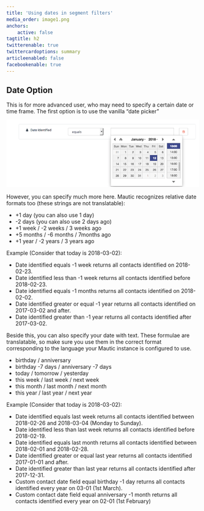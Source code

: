 ```yaml
---
title: 'Using dates in segment filters'
media_order: image1.png
anchors:
    active: false
tagtitle: h2
twitterenable: true
twittercardoptions: summary
articleenabled: false
facebookenable: true
---
```


## Date Option
This is for more advanced user, who may need to specify a certain date or time frame. The first option is to use the vanilla “date picker”

![](image1.png)

However, you can specify much more here. Mautic recognizes relative date formats too (these strings are not translatable):

* +1 day (you can also use 1 day)
* -2 days (you can also use 2 days ago)
* +1 week / -2 weeks / 3 weeks ago
* +5 months / -6 months / 7months ago
* +1 year / -2 years / 3 years ago

Example (Consider that today is 2018-03-02):

* Date identified equals -1 week returns all contacts identified on 2018-02-23.
* Date identified less than -1 week returns all contacts identified before 2018-02-23.
* Date identified equals -1 months returns all contacts identified on 2018-02-02.
* Date identified greater or equal -1 year returns all contacts identified on 2017-03-02 and after.
* Date identified greater than -1 year returns all contacts identified after 2017-03-02.

Beside this, you can also specify your date with text. These formulae are translatable, so make sure you use them in the correct format corresponding to the language your Mautic instance is configured to use.

* birthday / anniversary
* birthday -7 days / anniversary -7 days
* today / tomorrow / yesterday
* this week / last week / next week
* this month / last month / next month
* this year / last year / next year

Example (Consider that today is 2018-03-02):

* Date identified equals last week returns all contacts identified between 2018-02-26 and 2018-03-04 (Monday to Sunday).
* Date identified less than last week returns all contacts identified before 2018-02-19.
* Date identified equals last month returns all contacts identified between 2018-02-01 and 2018-02-28.
* Date identified greater or equal last year returns all contacts identified 2017-01-01 and after.
* Date identified greater than last year returns all contacts identified after 2017-12-31.
* Custom contact date field equal birthday -1 day returns all contacts identified every year on 03-01 (1st March).
* Custom contact date field equal anniversary -1 month returns all contacts identified every year on 02-01 (1st February)